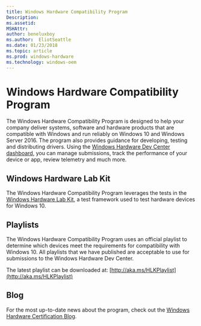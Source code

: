 ```yaml
---
title: Windows Hardware Compatibility Program
Description: 
ms.assetid: 
MSHAttr: 
author: beneluxboy
ms.author:  EliotSeattle
ms.date: 01/23/2018
ms.topic: article
ms.prod: windows-hardware
ms.technology: windows-oem
---
```


# Windows Hardware Compatibility Program

The Windows Hardware Compatibility Program is designed to help your company deliver systems, software and hardware products that are compatible with Windows and run reliably on Windows 10 and Windows Server 2016. The program also provides guidance for developing, testing and distributing drivers. Using the [Windows Hardware Dev Center dashboard](https://developer.microsoft.com/en-us/windows/hardware/dashboard-sign-in), you can manage submissions, track the performance of your device or app, review telemetry and much more.

## Windows Hardware Lab Kit

The Windows Hardware Compatibility Program leverages the tests in the [Windows Hardware Lab Kit](https://docs.microsoft.com/en-us/windows-hardware/test/hlk/windows-hardware-lab-kit), a test framework used to test hardware devices for Windows 10.

## Playlists

The Windows Hardware Compatibility Program uses an official playlist to determine which devices meet the requirements for compatibility with Windows 10. All playlists that we have published are acceptable to use for submissions to the Windows Hardware Dev Center.

The latest playlist can be downloaded at: [http://aka.ms/HLKPlaylist](http://aka.ms/HLKPlaylist)

## Blog

For the most up-to-date news about the program, check out the [Windows Hardware Certification Blog](https://blogs.msdn.microsoft.com/windows_hardware_certification/).
